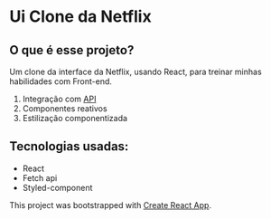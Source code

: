 <h1>Ui Clone da Netflix</h1>
<h2>O que é esse projeto?</h2>
<p>Um clone da interface da Netflix, usando React, para treinar minhas habilidades com Front-end.</p>
<ol>
  <li>Integração com <a href="https://www.themoviedb.org/documentation/api">API</a></li>
  <li>Componentes reativos</li>
  <li>Estilização componentizada</li>
</ol>
<h2>Tecnologias usadas:</h2>
<ul>
  <li>React</li>
  <li>Fetch api</li>
  <li>Styled-component</li>
</ul>

<p>This project was bootstrapped with <a href="https://github.com/facebook/create-react-app">Create React App</a>.</p>

